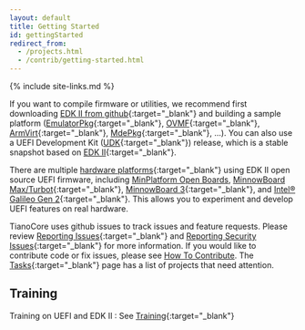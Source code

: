 ```yaml
---
layout: default
title: Getting Started
id: gettingStarted
redirect_from:
  - /projects.html
  - /contrib/getting-started.html
---
```

{% include site-links.md %}

If you want to compile firmware or utilities, we recommend first downloading [EDK II from github]({{wiki}}/Getting-Started-with-EDK-II){:target="_blank"} and building a sample platform ([EmulatorPkg]({{wiki}}/EmulatorPkg){:target="_blank"}, [OVMF]({{wiki}}/OVMF){:target="_blank"}, [ArmVirt]({{edk2github}}/tree/master/ArmVirtPkg){:target="_blank"}, [MdePkg]({{wiki}}/MdePkg){:target="_blank"}, ...). You can also use a UEFI Development Kit ([UDK]({{wiki}}/UDK){:target="_blank"}) release, which is a stable snapshot based on [EDK II]({{wiki}}/edk-ii){:target="_blank"}.

There are multiple [hardware platforms]({{wiki}}/EDK-II-Platforms){:target="_blank"} using EDK II open source UEFI firmware, including [MinPlatform Open Boards]({{wiki}}/Minimum-Platform-Architecture--MinPlatform), [MinnowBoard Max/Turbot]({{wiki}}/MinnowBoardMax){:target="_blank"}, [MinnowBoard 3]({{wiki}}/MinnowBoard-3){:target="_blank"}, and [Intel® Galileo Gen 2]({{wiki}}/Galileo){:target="_blank"}. This allows you to experiment and develop UEFI features on real hardware.

TianoCore uses github issues to track issues and feature requests. Please review [Reporting Issues]({{wiki}}/Reporting-Issues){:target="_blank"} and [Reporting Security Issues]({{wiki}}/Reporting-Security-Issues){:target="_blank"} for more information. If you would like to contribute code or fix issues, please see [How To Contribute]({{baseurl}}/contrib). The [Tasks]({{wiki}}/Tasks){:target="_blank"} page has a list of projects that need attention.

## Training
Training on UEFI and EDK II : See [Training]({{wiki}}/Training){:target="_blank"} 